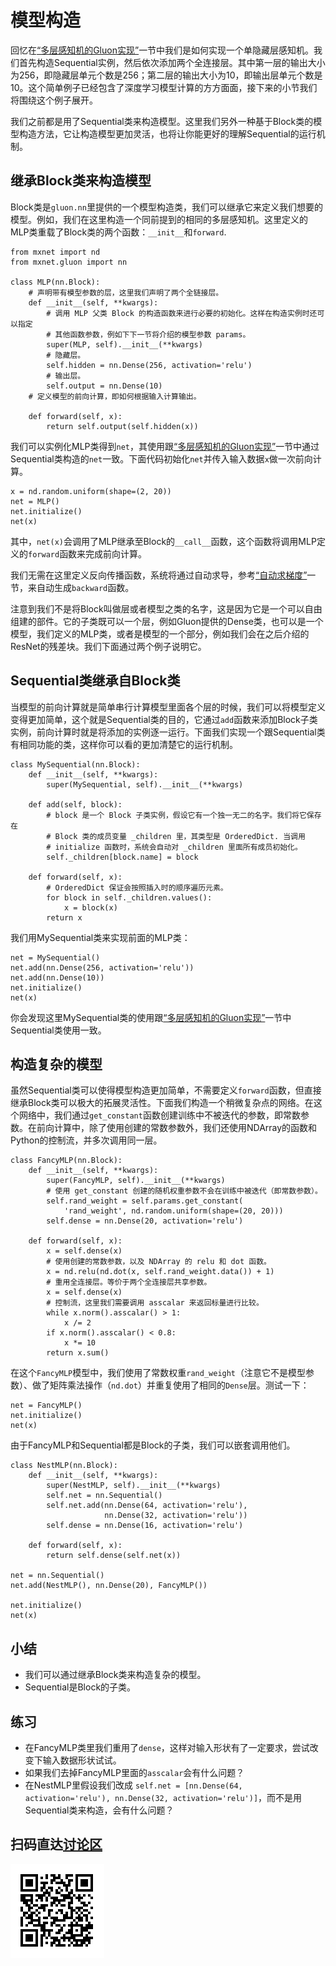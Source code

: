 # 模型构造

回忆在[“多层感知机的Gluon实现”](../chapter_deep-learning-basics/mlp-gluon.md)一节中我们是如何实现一个单隐藏层感知机。我们首先构造Sequential实例，然后依次添加两个全连接层。其中第一层的输出大小为256，即隐藏层单元个数是256；第二层的输出大小为10，即输出层单元个数是10。这个简单例子已经包含了深度学习模型计算的方方面面，接下来的小节我们将围绕这个例子展开。

我们之前都是用了Sequential类来构造模型。这里我们另外一种基于Block类的模型构造方法，它让构造模型更加灵活，也将让你能更好的理解Sequential的运行机制。

## 继承Block类来构造模型

Block类是`gluon.nn`里提供的一个模型构造类，我们可以继承它来定义我们想要的模型。例如，我们在这里构造一个同前提到的相同的多层感知机。这里定义的MLP类重载了Block类的两个函数：`__init__`和`forward`.

```{.python .input  n=1}
from mxnet import nd
from mxnet.gluon import nn

class MLP(nn.Block):
    # 声明带有模型参数的层，这里我们声明了两个全链接层。
    def __init__(self, **kwargs):
        # 调用 MLP 父类 Block 的构造函数来进行必要的初始化。这样在构造实例时还可以指定
        # 其他函数参数，例如下下一节将介绍的模型参数 params。
        super(MLP, self).__init__(**kwargs)
        # 隐藏层。
        self.hidden = nn.Dense(256, activation='relu')
        # 输出层。
        self.output = nn.Dense(10)
    # 定义模型的前向计算，即如何根据输入计算输出。

    def forward(self, x):
        return self.output(self.hidden(x))
```

我们可以实例化MLP类得到`net`，其使用跟[“多层感知机的Gluon实现”](../chapter_deep-learning-basics/mlp-gluon.md)一节中通过Sequential类构造的`net`一致。下面代码初始化`net`并传入输入数据`x`做一次前向计算。

```{.python .input  n=2}
x = nd.random.uniform(shape=(2, 20))
net = MLP()
net.initialize()
net(x)
```

其中，`net(x)`会调用了MLP继承至Block的`__call__`函数，这个函数将调用MLP定义的`forward`函数来完成前向计算。

我们无需在这里定义反向传播函数，系统将通过自动求导，参考[“自动求梯度”](../chapter_prerequisite/autograd.md)一节，来自动生成`backward`函数。

注意到我们不是将Block叫做层或者模型之类的名字，这是因为它是一个可以自由组建的部件。它的子类既可以一个层，例如Gluon提供的Dense类，也可以是一个模型，我们定义的MLP类，或者是模型的一个部分，例如我们会在之后介绍的ResNet的残差块。我们下面通过两个例子说明它。

## Sequential类继承自Block类

当模型的前向计算就是简单串行计算模型里面各个层的时候，我们可以将模型定义变得更加简单，这个就是Sequential类的目的，它通过`add`函数来添加Block子类实例，前向计算时就是将添加的实例逐一运行。下面我们实现一个跟Sequential类有相同功能的类，这样你可以看的更加清楚它的运行机制。

```{.python .input  n=3}
class MySequential(nn.Block):
    def __init__(self, **kwargs):
        super(MySequential, self).__init__(**kwargs)

    def add(self, block):
        # block 是一个 Block 子类实例，假设它有一个独一无二的名字。我们将它保存在
        # Block 类的成员变量 _children 里，其类型是 OrderedDict. 当调用
        # initialize 函数时，系统会自动对 _children 里面所有成员初始化。
        self._children[block.name] = block

    def forward(self, x):
        # OrderedDict 保证会按照插入时的顺序遍历元素。
        for block in self._children.values():
            x = block(x)
        return x
```

我们用MySequential类来实现前面的MLP类：

```{.python .input  n=4}
net = MySequential()
net.add(nn.Dense(256, activation='relu'))
net.add(nn.Dense(10))
net.initialize()
net(x)
```

你会发现这里MySequential类的使用跟[“多层感知机的Gluon实现”](../chapter_deep-learning-basics/mlp-gluon.md)一节中Sequential类使用一致。

## 构造复杂的模型

虽然Sequential类可以使得模型构造更加简单，不需要定义`forward`函数，但直接继承Block类可以极大的拓展灵活性。下面我们构造一个稍微复杂点的网络。在这个网络中，我们通过`get_constant`函数创建训练中不被迭代的参数，即常数参数。在前向计算中，除了使用创建的常数参数外，我们还使用NDArray的函数和Python的控制流，并多次调用同一层。

```{.python .input  n=5}
class FancyMLP(nn.Block):
    def __init__(self, **kwargs):
        super(FancyMLP, self).__init__(**kwargs)
        # 使用 get_constant 创建的随机权重参数不会在训练中被迭代（即常数参数）。
        self.rand_weight = self.params.get_constant(
            'rand_weight', nd.random.uniform(shape=(20, 20)))
        self.dense = nn.Dense(20, activation='relu')

    def forward(self, x):
        x = self.dense(x)
        # 使用创建的常数参数，以及 NDArray 的 relu 和 dot 函数。
        x = nd.relu(nd.dot(x, self.rand_weight.data()) + 1)
        # 重用全连接层。等价于两个全连接层共享参数。
        x = self.dense(x)
        # 控制流，这里我们需要调用 asscalar 来返回标量进行比较。
        while x.norm().asscalar() > 1:
            x /= 2
        if x.norm().asscalar() < 0.8:
            x *= 10
        return x.sum()
```

在这个`FancyMLP`模型中，我们使用了常数权重`rand_weight`（注意它不是模型参数）、做了矩阵乘法操作（`nd.dot`）并重复使用了相同的`Dense`层。测试一下：

```{.python .input  n=6}
net = FancyMLP()
net.initialize()
net(x)
```

由于FancyMLP和Sequential都是Block的子类，我们可以嵌套调用他们。

```{.python .input  n=7}
class NestMLP(nn.Block):
    def __init__(self, **kwargs):
        super(NestMLP, self).__init__(**kwargs)
        self.net = nn.Sequential()
        self.net.add(nn.Dense(64, activation='relu'),
                     nn.Dense(32, activation='relu'))
        self.dense = nn.Dense(16, activation='relu')

    def forward(self, x):
        return self.dense(self.net(x))

net = nn.Sequential()
net.add(NestMLP(), nn.Dense(20), FancyMLP())

net.initialize()
net(x)
```

## 小结

* 我们可以通过继承Block类来构造复杂的模型。
* Sequential是Block的子类。


## 练习

* 在FancyMLP类里我们重用了`dense`，这样对输入形状有了一定要求，尝试改变下输入数据形状试试。
* 如果我们去掉FancyMLP里面的`asscalar`会有什么问题？
* 在NestMLP里假设我们改成 `self.net = [nn.Dense(64, activation='relu'), nn.Dense(32, activation='relu')]`，而不是用Sequential类来构造，会有什么问题？


## 扫码直达[讨论区](https://discuss.gluon.ai/t/topic/986)


![](../img/qr_model-construction.svg)

